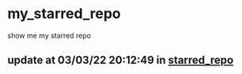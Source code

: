 # my_starred_repo
show me my starred repo

update at 03/03/22 20:12:49 in [starred_repo](./index.html)
---

